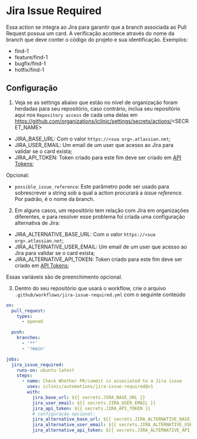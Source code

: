 # Jira Issue Required

Essa action se integra ao Jira para garantir que a branch associada ao Pull Request possua um card. A verificação acontece através do nome da branch que deve conter o código do projeto e sua identificação. Exemplos:
- find-1
- feature/find-1
- bugfix/find-1
- hotfix/find-1



## Configuração
1. Veja se as settings abaixo que estão no nível de organização foram herdadas para seu repositório, caso contrário, inclua seu repositório aqui nos `Repository access` de cada uma delas em https://github.com/organizations/iclinic/settings/secrets/actions/<SECRET_NAME>
- JIRA_BASE_URL: Com o valor `https://<sua org>.atlassian.net`;
- JIRA_USER_EMAIL: Um email de um user que acesso ao Jira para validar se o card exista;
- JIRA_API_TOKEN: Token criado para este fim deve ser criado em [API Tokens](https://id.atlassian.com/manage-profile/security/api-tokens);

Opcional:
- `possible_issue_reference`: Este parâmetro pode ser usado para sobrescrever a string sob a qual a action procurará a *issue reference*. Por padrão, é o nome da branch.

2. Em alguns casos, um repositório tem relação com Jira em organizações diferentes, e para resolver esse problema foi criada uma configuração alternativa de Jira:
- JIRA_ALTERNATIVE_BASE_URL: Com o valor `https://<sua org>.atlassian.net`;
- JIRA_ALTERNATIVE_USER_EMAIL: Um email de um user que acesso ao Jira para validar se o card exista;
- JIRA_ALTERNATIVE_API_TOKEN: Token criado para este fim deve ser criado em [API Tokens](https://id.atlassian.com/manage-profile/security/api-tokens);

Essas variáveis são de preenchimento opcional.

3. Dentro do seu repositório que usará o workflow, crie o arquivo `.github/workflows/jira-issue-required.yml` com o seguinte conteúdo
```yml
on:
  pull_request:
    types:
      - opened

  push:
    branches:
      - '**'
      - '!main'

jobs:
  jira_issue_required:
    runs-on: ubuntu-latest
    steps:
      - name: Check Whether PR/commit is associated to a Jira issue
        uses: iclinic/automations/jira-issue-required@v1
        with:
          jira_base_url: ${{ secrets.JIRA_BASE_URL }}
          jira_user_email: ${{ secrets.JIRA_USER_EMAIL }}
          jira_api_token: ${{ secrets.JIRA_API_TOKEN }}
          # configuração opcional:
          jira_alternative_base_url: ${{ secrets.JIRA_ALTERNATIVE_BASE_URL }}
          jira_alternative_user_email: ${{ secrets.JIRA_ALTERNATIVE_USER_EMAIL }}
          jira_alternative_api_token: ${{ secrets.JIRA_ALTERNATIVE_API_TOKEN }}
```